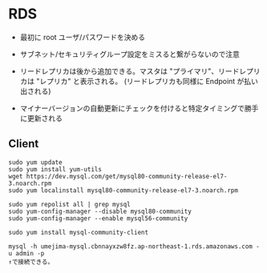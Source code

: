 
# RDS

* 最初に root ユーザ/パスワードを決める
* サブネット/セキュリティグループ設定をミスると繋がらないので注意
* リードレプリカは後から追加できる。マスタは "プライマリ"、リードレプリカは "レプリカ" と表示される。
  (リードレプリカも同様に Endpoint が払い出される)

* マイナーバージョンの自動更新にチェックを付けると特定タイミングで勝手に更新される

## Client

```
sudo yum update
sudo yum install yum-utils
wget https://dev.mysql.com/get/mysql80-community-release-el7-3.noarch.rpm
sudo yum localinstall mysql80-community-release-el7-3.noarch.rpm

sudo yum repolist all | grep mysql
sudo yum-config-manager --disable mysql80-community
sudo yum-config-manager --enable mysql56-community

sudo yum install mysql-community-client

mysql -h umejima-mysql.cbnnayxzw8fz.ap-northeast-1.rds.amazonaws.com -u admin -p
↑で接続できる。
```

